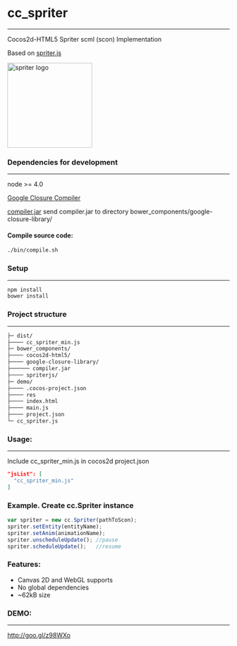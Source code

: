 # cc_spriter
----------
Cocos2d-HTML5 Spriter scml (scon) Implementation 

Based on [spriter.js](https://github.com/flyover/spriter.js)

<a href="http://www.brashmonkey.com/">
  <img title="spriter logo" src="https://pbs.twimg.com/profile_images/2556942741/yxn4f63yjqc74hyf2ylb.png" width="192">
</a>

### Dependencies for development
----------
node >= 4.0

[Google Closure Compiler](https://developers.google.com/closure/compiler/)

[compiler.jar](http://dl.google.com/closure-compiler/compiler-latest.zip) send compiler.jar to directory bower_components/google-closure-library/ 

#### Compile source code:
```sh
./bin/compile.sh
```

### Setup
----------
```sh
npm install
bower install
```

### Project structure
----------

```sh
├─ dist/
├──── cc_spriter_min.js
├─ bower_components/
├──── cocos2d-html5/
├──── google-closure-library/
├────── compiler.jar
├──── spriterjs/
├─ demo/
├──── .cocos-project.json
├──── res
├──── index.html
├──── main.js
├──── project.json
└─ cc_spriter.js
```

### Usage:
----------

Include cc_spriter_min.js in cocos2d project.json
```json
"jsList": [
  "cc_spriter_min.js"
]
```  

### Example. Create cc.Spriter instance
```js
var spriter = new cc.Spriter(pathToScon);
spriter.setEntity(entityName);
spriter.setAnim(animationName);
spriter.unscheduleUpdate(); //pause
spriter.scheduleUpdate();   //resume
```

### Features:
* Canvas 2D and WebGL supports
* No global dependencies
* ~62kB size

### DEMO:
----------
http://goo.gl/z98WXo

